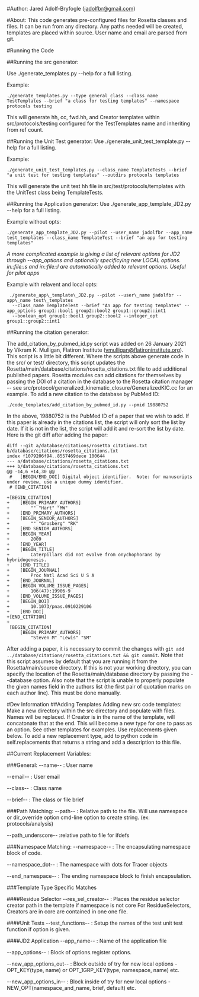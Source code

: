 #Author: 
 Jared Adolf-Bryfogle (jadolfbr@gmail.com)

#About: 
 This code generates pre-configured files for Rosetta classes and files.  It can be run from any directory.
 Any paths needed will be created, templates are placed within source. User name and email are parsed from git.

#Running the Code

##Running the src generator:

 Use ./generate\_templates.py --help for a full listing.

Example: 
 
    ./generate_templates.py --type general_class --class_name TestTemplates --brief "a class for testing templates" --namespace protocols testing


 This will generate hh, cc, fwd.hh, and Creator templates within src/protocols/testing configured for the TestTemplates name and inheriting from ref count.


##Running the Unit Test generator:
 Use ./generate\_unit\_test\_template.py --help for a full listing.

 Example: 
    
    ./generate_unit_test_templates.py --class_name TemplateTests --brief "a unit test for testing templates" --outdirs protocols templates
  
 This will generate the unit test hh file in src/test/protocols/templates with the UnitTest class being TemplateTests.


##Running the Application generator:
 Use ./generate\_app_template\_JD2.py --help for a full listing.

 Example without opts: 
 
    ./generate_app_template_JD2.py --pilot --user_name jadolfbr --app_name test_templates --class_name TemplateTest --brief "an app for testing templates"


 _A more complicated example is giving a list of relevant options for JD2 through --app_options and optionally specificying new LOCAL options._
 _in::file::s and in::file::l are automatically added to relevant options. Useful for pilot apps_


 Example with relavent and local opts: 
 
     ./generate_app\_template\_JD2.py --pilot --user\_name jadolfbr --app\_name test\_templates
      --class_name TemplateTest --brief "An app for testing templates" --app_options group1::bool1 group2::bool2 group1::group2::int1
      --boolean_opt group1::bool1 group2::bool2 --integer_opt group1::group2::int1

##Running the citation generator:

 The add\_citation\_by\_pubmed\_id.py script was added on 26 January 2021 by Vikram K. Mulligan, Flatiron Institute (vmulligan@flatironinstitute.org).  This script is a little bit different.  Where the scripts above generate code in the src/ or test/ directory, this script updates the Rosetta/main/database/citations/rosetta\_citations.txt file to add additional published papers.  Rosetta modules can add citations for themselves by passing the DOI of a citation in the database to the Rosetta citation manager -- see src/protocol/generalized\_kinematic\_closure/GeneralizedKIC.cc for an example.  To add a new citation to the database by PubMed ID:

    ./code_templates/add_citation_by_pubmed_id.py --pmid 19880752

 In the above, 19880752 is the PubMed ID of a paper that we wish to add.  If this paper is already in the citations list, the script will only sort the list by date.  If it is not in the list, the script will add it and re-sort the list by date.  Here is the git diff after adding the paper:

```
diff --git a/database/citations/rosetta_citations.txt b/database/citations/rosetta_citations.txt
index f1079206f94..8557469dece 100644
--- a/database/citations/rosetta_citations.txt
+++ b/database/citations/rosetta_citations.txt
@@ -14,6 +14,30 @@
 #   [BEGIN/END_DOI] Digital object identifier.  Note: for manuscripts under review, use a unique dummy identifier.
 # [END_CITATION]
 
+[BEGIN_CITATION]
+    [BEGIN_PRIMARY_AUTHORS]
+        "" "Hart" "MW"
+    [END_PRIMARY_AUTHORS]
+    [BEGIN_SENIOR_AUTHORS]
+        "" "Grosberg" "RK"
+    [END_SENIOR_AUTHORS]
+    [BEGIN_YEAR]
+        2009
+    [END_YEAR]
+    [BEGIN_TITLE]
+        Caterpillars did not evolve from onychophorans by hybridogenesis.
+    [END_TITLE]
+    [BEGIN_JOURNAL]
+        Proc Natl Acad Sci U S A
+    [END_JOURNAL]
+    [BEGIN_VOLUME_ISSUE_PAGES]
+        106(47):19906-9
+    [END_VOLUME_ISSUE_PAGES]
+    [BEGIN_DOI]
+        10.1073/pnas.0910229106
+    [END_DOI]
+[END_CITATION]
+
 [BEGIN_CITATION]
     [BEGIN_PRIMARY_AUTHORS]
         "Steven M" "Lewis" "SM"
```

 After adding a paper, it is necessary to commit the changes with `git add ../database/citations/rosetta_citations.txt && git commit`.  Note that this script assumes by default that you are running it from the Rosetta/main/source directory.  If this is not your working directory, you can specify the location of the Rosetta/main/database directory by passing the --database option.  Also note that the script is unable to properly populate the given names field in the authors list (the first pair of quotation marks on each author line).  This must be done manually.

#Dev Information
##Adding Templates
Adding new src code templates:
 Make a new directory within the src directory and populate with files.  Names will be replaced.
 If Creator is in the name of the template, will concatonate that at the end.
 This will become a new type for one to pass as an option.  See other templates for examples.  Use replacements given below.
 To add a new replacement type, add to python code in self.replacements that returns a string and add a description to this file.


##Current Replacement Variables:

###General:
 --name-- : User name
 
 --email-- : User email
 
 --class-- : Class name

 --brief-- : The class or file brief


###Path Matching:
--path-- : Relative path to the file.  Will use namespace or dir_override option cmd-line option to create string. (ex: protocols/analysis)
 
--path_underscore-- :relative path to file for ifdefs

###Namespace Matching:
--namespace-- : The encapsulating namespace block of code.

--namespace_dot-- : The namespace with dots for Tracer objects

--end_namespace-- : The ending namespace block to finish encapsulation.

###Template Type Specific Matches

####Residue Selector
--res_sel_creator-- : Places the residue selector creator path in the template if namespace is not core
For ResidueSelectors, Creators are in core are contained in one one file.

####Unit Tests
--test_functions-- : Setup the names of the test unit test function if option is given.

####JD2 Application
--app_name-- : Name of the application file

--app_options-- : Block of options.register options.

--new_app_options_out-- : Block outside of try for new local options - OPT_KEY(type, name) or OPT_1GRP_KEY(type, namespace, name) etc.

--new_app_options_in-- : Block inside of try for new local options  - NEW_OPT(namespace_and_name, brief, default) etc.

